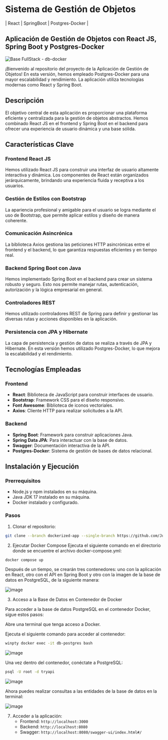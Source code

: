# Sistema de Gestión de Objetos 
| React | SpringBoot | Postgres-Docker |

## Aplicación de Gestión de Objetos con React JS, Spring Boot y Postgres-Docker

![Base FullStack - db-docker](https://github.com/Julian1699/Base-React-SpringBoot/assets/114323630/86f9361b-84a8-4b19-a0a6-70d41884b8d7)

¡Bienvenido al repositorio del proyecto de la Aplicación de Gestión de Objetos! En esta versión, hemos empleado Postgres-Docker para una mayor escalabilidad y rendimiento. La aplicación utiliza tecnologías modernas como React y Spring Boot.

## Descripción

El objetivo central de esta aplicación es proporcionar una plataforma eficiente y centralizada para la gestión de objetos abstractos. Hemos combinado React JS en el frontend y Spring Boot en el backend para ofrecer una experiencia de usuario dinámica y una base sólida.

## Características Clave

### Frontend React JS
Hemos utilizado React JS para construir una interfaz de usuario altamente interactiva y dinámica. Los componentes de React están organizados jerárquicamente, brindando una experiencia fluida y receptiva a los usuarios.

### Gestión de Estilos con Bootstrap
La apariencia profesional y amigable para el usuario se logra mediante el uso de Bootstrap, que permite aplicar estilos y diseño de manera coherente.

### Comunicación Asincrónica
La biblioteca Axios gestiona las peticiones HTTP asincrónicas entre el frontend y el backend, lo que garantiza respuestas eficientes y en tiempo real.

### Backend Spring Boot con Java
Hemos implementado Spring Boot en el backend para crear un sistema robusto y seguro. Esto nos permite manejar rutas, autenticación, autorización y la lógica empresarial en general.

### Controladores REST
Hemos utilizado controladores REST de Spring para definir y gestionar las diversas rutas y acciones disponibles en la aplicación.

### Persistencia con JPA y Hibernate
La capa de persistencia y gestión de datos se realiza a través de JPA y Hibernate. En esta versión hemos utilizado Postgres-Docker, lo que mejora la escalabilidad y el rendimiento.

## Tecnologías Empleadas

### Frontend
- **React**: Biblioteca de JavaScript para construir interfaces de usuario.
- **Bootstrap**: Framework CSS para el diseño responsivo.
- **Font Awesome**: Biblioteca de iconos vectoriales.
- **Axios**: Cliente HTTP para realizar solicitudes a la API.

### Backend
- **Spring Boot**: Framework para construir aplicaciones Java.
- **Spring Data JPA**: Para interactuar con la base de datos.
- **Swagger**: Documentación interactiva de la API.
- **Postgres-Docker**: Sistema de gestión de bases de datos relacional.

## Instalación y Ejecución

### Prerrequisitos
- Node.js y npm instalados en su máquina.
- Java JDK 17 instalado en su máquina.
- Docker instalado y configurado.

### Pasos
1. Clonar el repositorio:
   
```bash
git clone --branch dockerized-app --single-branch https://github.com/Julian1699/Base-React-SpringBoot.git
```

2. Ejecutar Docker Compose
Ejecuta el siguiente comando en el directorio donde se encuentre el archivo docker-compose.yml:

```bash
docker compose up
```
Después de un tiempo, se crearán tres contenedores: uno con la aplicación en React, otro con el API en Spring Boot y otro con la imagen de la base de datos en PostgreSQL, de la siguiente manera:

![image](https://github.com/Julian1699/Base-React-SpringBoot/assets/114323630/dc5b2e3c-664a-4aa2-8ecd-d6f723aaeb18)

3. Acceso a la Base de Datos en Contenedor de Docker
   
Para acceder a la base de datos PostgreSQL en el contenedor Docker, sigue estos pasos:

Abre una terminal que tenga acceso a Docker.

Ejecuta el siguiente comando para acceder al contenedor:
   
```bash
winpty docker exec -it db-postgres bash
```
![image](https://github.com/Julian1699/Base-React-SpringBoot/assets/114323630/333c1e49-58a8-4348-8709-7d0bf8901edb)

Una vez dentro del contenedor, conéctate a PostgreSQL:

```bash
psql -U root -d tryapi
```
![image](https://github.com/Julian1699/Base-React-SpringBoot/assets/114323630/8a1b3997-30eb-4ebc-a248-84c83c762062)
   
Ahora puedes realizar consultas a las entidades de la base de datos en la terminal:

![image](https://github.com/Julian1699/Base-React-SpringBoot/assets/114323630/17eee8fe-7b45-4f22-9c5d-5a22f2ce295f)
 
7. Acceder a la aplicación:
   - Frontend: `http://localhost:3000`
   - Backend: `http://localhost:8080`
   - Swagger: `http://localhost:8080/swagger-ui/index.html#/`
